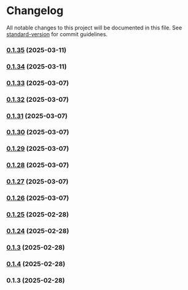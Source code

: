 # Changelog

All notable changes to this project will be documented in this file. See [standard-version](https://github.com/conventional-changelog/standard-version) for commit guidelines.

### [0.1.35](https://github.com/eclecticTraveler/Titulino-UI-React-App/compare/v0.1.34...v0.1.35) (2025-03-11)

### [0.1.34](https://github.com/eclecticTraveler/Titulino-UI-React-App/compare/v0.1.33...v0.1.34) (2025-03-11)

### [0.1.33](https://github.com/eclecticTraveler/Titulino-UI-React-App/compare/v0.1.32...v0.1.33) (2025-03-07)

### [0.1.32](https://github.com/eclecticTraveler/Titulino-UI-React-App/compare/v0.1.31...v0.1.32) (2025-03-07)

### [0.1.31](https://github.com/eclecticTraveler/Titulino-UI-React-App/compare/v0.1.30...v0.1.31) (2025-03-07)

### [0.1.30](https://github.com/eclecticTraveler/Titulino-UI-React-App/compare/v0.1.29...v0.1.30) (2025-03-07)

### [0.1.29](https://github.com/eclecticTraveler/Titulino-UI-React-App/compare/v0.1.28...v0.1.29) (2025-03-07)

### [0.1.28](https://github.com/eclecticTraveler/Titulino-UI-React-App/compare/v0.1.27...v0.1.28) (2025-03-07)

### [0.1.27](https://github.com/eclecticTraveler/Titulino-UI-React-App/compare/v0.1.26...v0.1.27) (2025-03-07)

### [0.1.26](https://github.com/eclecticTraveler/Titulino-UI-React-App/compare/v0.1.25...v0.1.26) (2025-03-07)

### [0.1.25](https://github.com/eclecticTraveler/Titulino-UI-React-App/compare/v0.1.24...v0.1.25) (2025-02-28)

### [0.1.24](https://github.com/eclecticTraveler/Titulino-UI-React-App/compare/v0.1.4...v0.1.24) (2025-02-28)

### [0.1.3](https://github.com/eclecticTraveler/Titulino-UI-React-App/compare/v0.1.4...v0.1.3) (2025-02-28)

### [0.1.4](https://github.com/eclecticTraveler/Titulino-UI-React-App/compare/v0.1.3...v0.1.4) (2025-02-28)

### 0.1.3 (2025-02-28)
